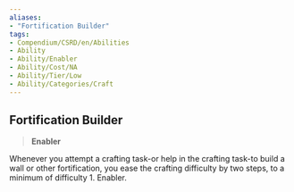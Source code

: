 ```yaml
---
aliases:
- "Fortification Builder"
tags:
- Compendium/CSRD/en/Abilities
- Ability
- Ability/Enabler
- Ability/Cost/NA
- Ability/Tier/Low
- Ability/Categories/Craft
---
```


  
## Fortification Builder  
>**Enabler**
  
Whenever you attempt a crafting task-or help in the crafting task-to build a wall or other fortification, you ease the crafting difficulty by two steps, to a minimum of difficulty 1. Enabler.